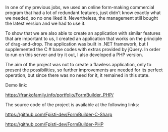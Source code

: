 In one of my previous jobs, we used an online form-making commercial program that had a lot of redundant features, just didn’t know exactly what we needed, so no one liked it. Nevertheless, the management still bought the latest version and we had to use it.

To show that we are also able to create an application with similar features that are important to us, I created an application that works on the principle of drag-and-drop. The application was built in .NET framework, but I supplemented the C # base codes with extras provided by jQuery. In order to run on this server and try it out, I also developed a PHP version.

The aim of the project was not to create a flawless application, only to present the possibilities, so further improvements are needed for its perfect operation, but since there was no need for it, it remained in this state.

Demo link:

https://frankofamily.info/portfolio/FormBuilder_PHP/

 

The source code of the project is available at the following links:

https://github.com/Fpisti-dev/FormBuilder-C-Sharp

https://github.com/Fpisti-dev/FormBuilder-PHP
